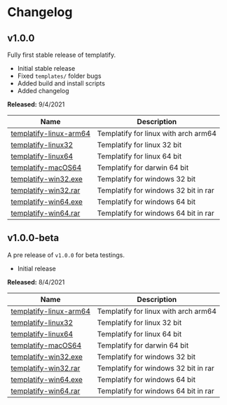 # Changelog

## v1.0.0

Fully first stable release of templatify.

- Initial stable release
- Fixed `templates/` folder bugs
- Added build and install scripts
- Added changelog

**Released:** 9/4/2021

| Name                                    | Description                                                                        |
|-----------------------------------------|------------------------------------------------------------------------------------|
| [templatify-linux-arm64](https://github.com/Scientific-Guy/templatify/releases/download/v1.0.0/templatify-linux-arm64) | Templatify for linux with arch arm64 |
| [templatify-linux32](https://github.com/Scientific-Guy/templatify/releases/download/v1.0.0/templatify-linux32) | Templatify for linux 32 bit |
| [templatify-linux64](https://github.com/Scientific-Guy/templatify/releases/download/v1.0.0/templatify-linux64) | Templatify for linux 64 bit |
| [templatify-macOS64](https://github.com/Scientific-Guy/templatify/releases/download/v1.0.0/templatify-macOS64) | Templatify for darwin 64 bit |
| [templatify-win32.exe](https://github.com/Scientific-Guy/templatify/releases/download/v1.0.0/templatify-win32.exe) | Templatify for windows 32 bit |
| [templatify-win32.rar](https://github.com/Scientific-Guy/templatify/releases/download/v1.0.0/templatify-win32.rar) | Templatify for windows 32 bit in rar |
| [templatify-win64.exe](https://github.com/Scientific-Guy/templatify/releases/download/v1.0.0/templatify-win64.exe) | Templatify for windows 64 bit |
| [templatify-win64.rar](https://github.com/Scientific-Guy/templatify/releases/download/v1.0.0/templatify-win64.rar) | Templatify for windows 64 bit in rar |

## v1.0.0-beta

A pre release of `v1.0.0` for beta testings.

- Initial release

**Released:** 8/4/2021

| Name                                    | Description                                                                        |
|-----------------------------------------|------------------------------------------------------------------------------------|
| [templatify-linux-arm64](https://github.com/Scientific-Guy/templatify/releases/download/v1.0.0-beta/templatify-linux-arm64) | Templatify for linux with arch arm64 |
| [templatify-linux32](https://github.com/Scientific-Guy/templatify/releases/download/v1.0.0-beta/templatify-linux32) | Templatify for linux 32 bit |
| [templatify-linux64](https://github.com/Scientific-Guy/templatify/releases/download/v1.0.0-beta/templatify-linux64) | Templatify for linux 64 bit |
| [templatify-macOS64](https://github.com/Scientific-Guy/templatify/releases/download/v1.0.0-beta/templatify-macOS64) | Templatify for darwin 64 bit |
| [templatify-win32.exe](https://github.com/Scientific-Guy/templatify/releases/download/v1.0.0-beta/templatify-win32.exe) | Templatify for windows 32 bit |
| [templatify-win32.rar](https://github.com/Scientific-Guy/templatify/releases/download/v1.0.0-beta/templatify-win32.rar) | Templatify for windows 32 bit in rar |
| [templatify-win64.exe](https://github.com/Scientific-Guy/templatify/releases/download/v1.0.0-beta/templatify-win64.exe) | Templatify for windows 64 bit |
| [templatify-win64.rar](https://github.com/Scientific-Guy/templatify/releases/download/v1.0.0-beta/templatify-win64.rar) | Templatify for windows 64 bit in rar |